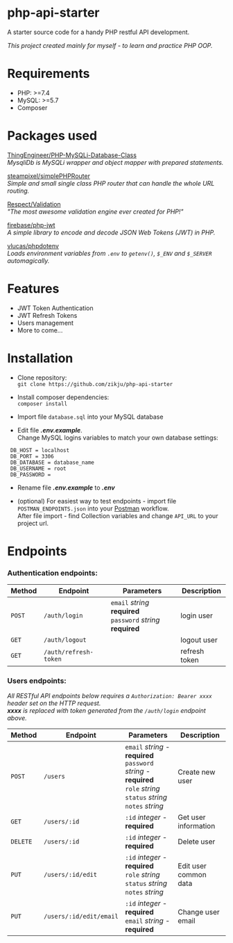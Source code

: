 # php-api-starter
A starter source code for a handy PHP restful API development.<br />

_This project created mainly for myself - to learn and practice PHP OOP._

# Requirements
* PHP: >=7.4 
* MySQL: >=5.7
* Composer

# Packages used
[ThingEngineer/PHP-MySQLi-Database-Class](https://github.com/ThingEngineer/PHP-MySQLi-Database-Class "PHP-MySQLi-Database-Class") <br />
_MysqliDb is MySQLi wrapper and object mapper with prepared statements._

[steampixel/simplePHPRouter](https://github.com/steampixel/simplePHPRouter "simplePHPRouter") <br />
_Simple and small single class PHP router that can handle the whole URL routing._

[Respect/Validation](https://github.com/Respect/Validation "Validation") <br />
_"The most awesome validation engine ever created for PHP!"_

[firebase/php-jwt](https://github.com/firebase/php-jwt "php-jwt") <br />
_A simple library to encode and decode JSON Web Tokens (JWT) in PHP._

[vlucas/phpdotenv](https://github.com/vlucas/phpdotenv "phpdotenv") <br />
_Loads environment variables from `.env` to `getenv()`, `$_ENV` and `$_SERVER` automagically._

# Features
* JWT Token Authentication
* JWT Refresh Tokens
* Users management
* More to come...

# Installation
* Clone repository:<br />
`git clone https://github.com/zikju/php-api-starter`

* Install composer dependencies:<br />
`composer install`

* Import file `database.sql` into your MySQL database

* Edit file **_.env.example_**.<br />
Change MySQL logins variables to match your own database settings:

```
 DB_HOST = localhost
 DB_PORT = 3306
 DB_DATABASE = database_name
 DB_USERNAME = root
 DB_PASSWORD =
```

* Rename file **_.env.example_**  to **_.env_**



* (optional) For easiest way to test endpoints - import file `POSTMAN_ENDPOINTS.json` into your [Postman](https://www.postman.com/ "Postman") workflow. <br />
After file import - find Collection variables and change `API_URL` to your project url.


# Endpoints

### Authentication endpoints:

Method | Endpoint | Parameters | Description
--- | --- | --- | ---
`POST` | `/auth/login` | `email` *string* **required**<br>`password` *string* **required** | login user
`GET` | `/auth/logout` |  | logout user
`GET` | `/auth/refresh-token` |  | refresh token


### Users endpoints:

_All RESTful API endpoints below requires a `Authorization: Bearer xxxx` header set on the HTTP request.<br />
**xxxx** is replaced with token generated from the `/auth/login` endpoint above._

Method | Endpoint | Parameters | Description
--- | --- | --- | ---
`POST` | `/users` | `email` *string* - **required**<br>`password` *string* - **required**<br />`role` *string*<br />`status` *string*<br />`notes` *string*<br /> | Create new user
`GET` | `/users/:id` | `:id` *integer* - **required** | Get user information
`DELETE` | `/users/:id` | `:id` *integer* - **required** | Delete user
`PUT` | `/users/:id/edit` | `:id` *integer* - **required**<br />`role` *string*<br />`status` *string*<br />`notes` *string*<br /> | Edit user common data
`PUT` | `/users/:id/edit/email` | `:id` *integer* - **required**<br />`email` *string* - **required** | Change user email

